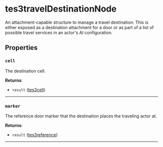 # tes3travelDestinationNode
<div class="search_terms" style="display: none">tes3traveldestinationnode, traveldestinationnode</div>

<!---
	This file is autogenerated. Do not edit this file manually. Your changes will be ignored.
	More information: https://github.com/MWSE/MWSE/tree/master/docs
-->

An attachment-capable structure to manage a travel destination. This is either exposed as a destination attachment for a door or as part of a list of possible travel services in an actor's AI configuration.

## Properties

### `cell`
<div class="search_terms" style="display: none">cell</div>

The destination cell.

**Returns**:

* `result` ([tes3cell](../../types/tes3cell))

***

### `marker`
<div class="search_terms" style="display: none">marker</div>

The reference door marker that the destination places the traveling actor at.

**Returns**:

* `result` ([tes3reference](../../types/tes3reference))

***

